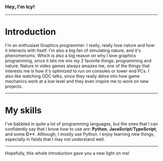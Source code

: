 ### Hey, I'm **Icy**!
****
# Introduction
I'm an enthusiast Graphics programmer. I really, really love nature and how it interacts with itself. I'm also a big fan of simulating nature, and it's phenomenoms. Which is also a big reason on why I love graphics programming, since it lets me mix my 2 favorite things: programming and nature. Nature in video games always amazes me, one of the things that interests me is how it's optimized to run on consoles or lower end PCs. I also like watching GDC talks, since they really delve into how game mechanics work at a low level and they even inspire me to work on new projects.
****
# My skills
I've babbled in quite a lot of programming languages, but the ones that I can confidently say that I know how to use are: **Python**, **JavaScript**/**TypeScript**, and some **C++**. Although, I mostly use Python. I enjoy learning new things, especially in fields that I may not understand well.
****
Hopefully, this whole introduction gave you a new light on me!
